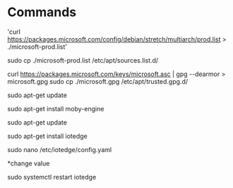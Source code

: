 # Commands
'curl https://packages.microsoft.com/config/debian/stretch/multiarch/prod.list > ./microsoft-prod.list'

sudo cp ./microsoft-prod.list /etc/apt/sources.list.d/

curl https://packages.microsoft.com/keys/microsoft.asc | gpg --dearmor > microsoft.gpg
sudo cp ./microsoft.gpg /etc/apt/trusted.gpg.d/

sudo apt-get update

sudo apt-get install moby-engine

sudo apt-get update

sudo apt-get install iotedge

sudo nano /etc/iotedge/config.yaml

*change value

sudo systemctl restart iotedge
